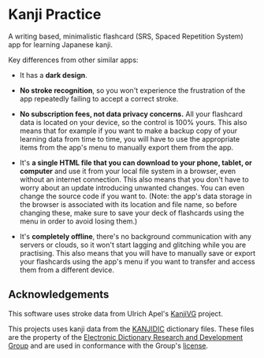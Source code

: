 Kanji Practice
==============

A writing based, minimalistic flashcard (SRS, Spaced Repetition System) app for
learning Japanese kanji.

Key differences from other similar apps:

 * It has a **dark design**.

 * **No stroke recognition**, so you won't experience the frustration of the
   app repeatedly failing to accept a correct stroke.

 * **No subscription fees, not data privacy concerns.** All your flashcard data
   is located on your device, so the control is 100% yours. This also means
   that for example if you want to make a backup copy of your learning data
   from time to time, you will have to use the appropriate items from the app's
   menu to manually export them from the app.

 * It's **a single HTML file that you can download to your phone, tablet, or
   computer** and use it from your local file system in a browser, even without
   an internet connection. This also means that you don't have to worry about
   an update introducing unwanted changes. You can even change the source code
   if you want to. (Note: the app's data storage in the browser is associated
   with its location and file name, so before changing these, make sure to
   save your deck of flashcards using the menu in order to avoid losing them.)

 * It's **completely offline**, there's no background communication with any
   servers or clouds, so it won't start lagging and glitching while you are
   practising. This also means that you will have to manually save or export
   your flashcards using the app's menu if you want to transfer and access
   them from a different device.

Acknowledgements
----------------

This software uses stroke data from Ulrich Apel's [KanjiVG][kanjivg] project.

  [kanjivg]: https://kanjivg.tagaini.net/

This projects uses kanji data from the [KANJIDIC][kanjidic] dictionary files.
These files are the property of the [Electronic Dictionary Research and
Development Group][edrdg] and are used in conformance with the Group's
[license][edrdglic].

  [kanjidic]: https://www.edrdg.org/wiki/index.php/KANJIDIC_Project
  [edrdg]: http://www.edrdg.org/
  [edrdglic]: http://www.edrdg.org/edrdg/licence.html
